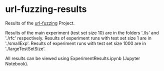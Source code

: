 # url-fuzzing-results

Results of the [url-fuzzing](https://github.com/s9varesc/url-fuzzing) Project.

Results of the main experiment (test set size 10) are in the folders './ls' and './rfc' respectively.
Results of experiment runs with test set size 1 are in './smallExp'.
Results of experiment runs with test set size 1000 are in './largeTestSetSize'.

All results can be viewed using ExperimentResults.ipynb (Jupyter Notebook).
